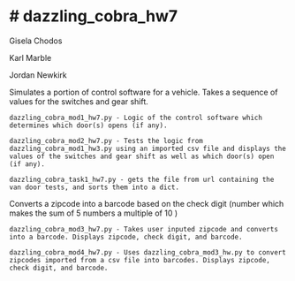 # # dazzling_cobra_hw7

Gisela Chodos

Karl Marble

Jordan Newkirk



Simulates a portion of control software for a vehicle. Takes a sequence of values for the switches and gear shift.

    dazzling_cobra_mod1_hw7.py - Logic of the control software which determines which door(s) opens (if any). 
  
    dazzling_cobra_mod2_hw7.py - Tests the logic from dazzling_cobra_mod1_hw3.py using an imported csv file and displays the values of the switches and gear shift as well as which door(s) open (if any).
  
    dazzling_cobra_task1_hw7.py - gets the file from url containing the van door tests, and sorts them into a dict.
    
Converts a zipcode into a barcode based on the check digit (number which makes the sum of 5 numbers a multiple of 10
)

    dazzling_cobra_mod3_hw7.py - Takes user inputed zipcode and converts into a barcode. Displays zipcode, check digit, and barcode.
  
    dazzling_cobra_mod4_hw7.py - Uses dazzling_cobra_mod3_hw.py to convert zipcodes imported from a csv file into barcodes. Displays zipcode, check digit, and barcode.
